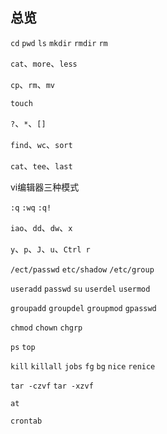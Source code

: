 ## 总览

`cd` `pwd` `ls` `mkdir` `rmdir` `rm`

`cat`、`more`、`less`

`cp`、`rm`、`mv`

`touch`



`?`、`*`、`[]`



`find`、`wc`、`sort`

`cat`、`tee`、`last`



vi编辑器三种模式

`:q` `:wq` `:q!`

`iao`、`dd`、`dw`、`x`

`y`、`p`、`J`、`u`、`Ctrl r`





`/ect/passwd` `etc/shadow` `/etc/group`

`useradd` `passwd` `su` `userdel` `usermod`

`groupadd` `groupdel` `groupmod` `gpasswd`

`chmod` `chown` `chgrp`



`ps` `top` 

`kill` `killall` `jobs` `fg` `bg` `nice` `renice`



`tar -czvf` `tar -xzvf`



`at` 

`crontab`